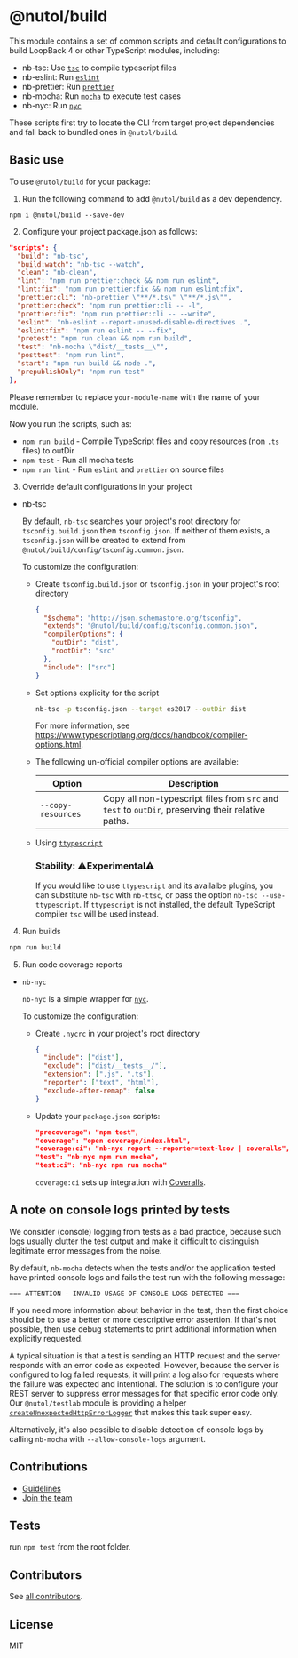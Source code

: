 # @nutol/build

This module contains a set of common scripts and default configurations to build LoopBack 4 or other TypeScript modules,
including:

- nb-tsc: Use [`tsc`](https://www.typescriptlang.org/docs/handbook/compiler-options.html) to compile typescript files
- nb-eslint: Run [`eslint`](https://typescript-eslint.io/)
- nb-prettier: Run [`prettier`](https://github.com/prettier/prettier)
- nb-mocha: Run [`mocha`](https://mochajs.org/) to execute test cases
- nb-nyc: Run [`nyc`](https://github.com/istanbuljs/nyc)

These scripts first try to locate the CLI from target project dependencies and fall back to bundled ones in
`@nutol/build`.

## Basic use

To use `@nutol/build` for your package:

1.  Run the following command to add `@nutol/build` as a dev dependency.

`npm i @nutol/build --save-dev`

2.  Configure your project package.json as follows:

```json
"scripts": {
  "build": "nb-tsc",
  "build:watch": "nb-tsc --watch",
  "clean": "nb-clean",
  "lint": "npm run prettier:check && npm run eslint",
  "lint:fix": "npm run prettier:fix && npm run eslint:fix",
  "prettier:cli": "nb-prettier \"**/*.ts\" \"**/*.js\"",
  "prettier:check": "npm run prettier:cli -- -l",
  "prettier:fix": "npm run prettier:cli -- --write",
  "eslint": "nb-eslint --report-unused-disable-directives .",
  "eslint:fix": "npm run eslint -- --fix",
  "pretest": "npm run clean && npm run build",
  "test": "nb-mocha \"dist/__tests__\"",
  "posttest": "npm run lint",
  "start": "npm run build && node .",
  "prepublishOnly": "npm run test"
},
```

Please remember to replace `your-module-name` with the name of your module.

Now you run the scripts, such as:

- `npm run build` - Compile TypeScript files and copy resources (non `.ts` files) to outDir
- `npm test` - Run all mocha tests
- `npm run lint` - Run `eslint` and `prettier` on source files

3.  Override default configurations in your project

- nb-tsc

  By default, `nb-tsc` searches your project's root directory for `tsconfig.build.json` then `tsconfig.json`. If neither
  of them exists, a `tsconfig.json` will be created to extend from `@nutol/build/config/tsconfig.common.json`.

  To customize the configuration:

  - Create `tsconfig.build.json` or `tsconfig.json` in your project's root directory

    ```json
    {
      "$schema": "http://json.schemastore.org/tsconfig",
      "extends": "@nutol/build/config/tsconfig.common.json",
      "compilerOptions": {
        "outDir": "dist",
        "rootDir": "src"
      },
      "include": ["src"]
    }
    ```

  - Set options explicity for the script

    ```sh
    nb-tsc -p tsconfig.json --target es2017 --outDir dist
    ```

    For more information, see <https://www.typescriptlang.org/docs/handbook/compiler-options.html>.

  - The following un-official compiler options are available:


    | Option             | Description                                                                                       |
    | ------------------ | ------------------------------------------------------------------------------------------------- |
    | `--copy-resources` | Copy all non-typescript files from `src` and `test` to `outDir`, preserving their relative paths. |

  - Using [`ttypescript`](https://github.com/cevek/ttypescript)

    ### Stability: ⚠️Experimental⚠️

    If you would like to use `ttypescript` and its availalbe plugins, you can substitute `nb-tsc` with `nb-ttsc`, or
    pass the option `nb-tsc --use-ttypescript`. If `ttypescript` is not installed, the default TypeScript compiler `tsc`
    will be used instead.

4.  Run builds

```sh
npm run build
```

5.  Run code coverage reports

- `nb-nyc`

  `nb-nyc` is a simple wrapper for [`nyc`](https://github.com/istanbuljs/nyc).

  To customize the configuration:

  - Create `.nycrc` in your project's root directory

    ```json
    {
      "include": ["dist"],
      "exclude": ["dist/__tests__/"],
      "extension": [".js", ".ts"],
      "reporter": ["text", "html"],
      "exclude-after-remap": false
    }
    ```

  - Update your `package.json` scripts:

    ```json
    "precoverage": "npm test",
    "coverage": "open coverage/index.html",
    "coverage:ci": "nb-nyc report --reporter=text-lcov | coveralls",
    "test": "nb-nyc npm run mocha",
    "test:ci": "nb-nyc npm run mocha"
    ```

    `coverage:ci` sets up integration with [Coveralls](https://coveralls.io/).

## A note on console logs printed by tests

We consider (console) logging from tests as a bad practice, because such logs usually clutter the test output and make
it difficult to distinguish legitimate error messages from the noise.

By default, `nb-mocha` detects when the tests and/or the application tested have printed console logs and fails the test
run with the following message:

```
=== ATTENTION - INVALID USAGE OF CONSOLE LOGS DETECTED ===
```

If you need more information about behavior in the test, then the first choice should be to use a better or more
descriptive error assertion. If that's not possible, then use debug statements to print additional information when
explicitly requested.

A typical situation is that a test is sending an HTTP request and the server responds with an error code as expected.
However, because the server is configured to log failed requests, it will print a log also for requests where the
failure was expected and intentional. The solution is to configure your REST server to suppress error messages for that
specific error code only. Our `@nutol/testlab` module is providing a helper
[`createUnexpectedHttpErrorLogger`](https://github.com/nutoljs/nutol/tree/master/packages/testlab#createUnexpectedHttpErrorLogger)
that makes this task super easy.

Alternatively, it's also possible to disable detection of console logs by calling `nb-mocha` with `--allow-console-logs`
argument.

## Contributions

- [Guidelines](https://github.com/nutoljs/nutol/blob/master/docs/CONTRIBUTING.md)
- [Join the team](https://github.com/nutoljs/nutol/issues/110)

## Tests

run `npm test` from the root folder.

## Contributors

See [all contributors](https://github.com/nutoljs/nutol/graphs/contributors).

## License

MIT
